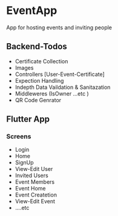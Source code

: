 # EventApp
<p> App for hosting events and inviting people </p>  

## Backend-Todos 
- Certificate Collection
- Images
- Controllers [User-Event-Certificate]
- Expection Handling
- Indepth Data Vaildation & Sanitazation
- Middleweres (IsOwner ...etc )
- QR Code Genrator


## Flutter App
### Screens
- Login
- Home
- SignUp
- View-Edit User
- Invited Users
- Event Members
- Event Home
- Event Createtion
- View-Edit Event
- ....etc






